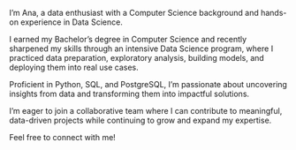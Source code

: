 I’m Ana, a data enthusiast with a Computer Science background and hands-on experience in Data Science.

I earned my Bachelor’s degree in Computer Science and recently sharpened my skills through an intensive Data Science program, where I practiced data preparation, exploratory analysis, building models, and deploying them into real use cases.

Proficient in Python, SQL, and PostgreSQL, I’m passionate about uncovering insights from data and transforming them into impactful solutions.

I’m eager to join a collaborative team where I can contribute to meaningful, data-driven projects while continuing to grow and expand my expertise.

Feel free to connect with me!
